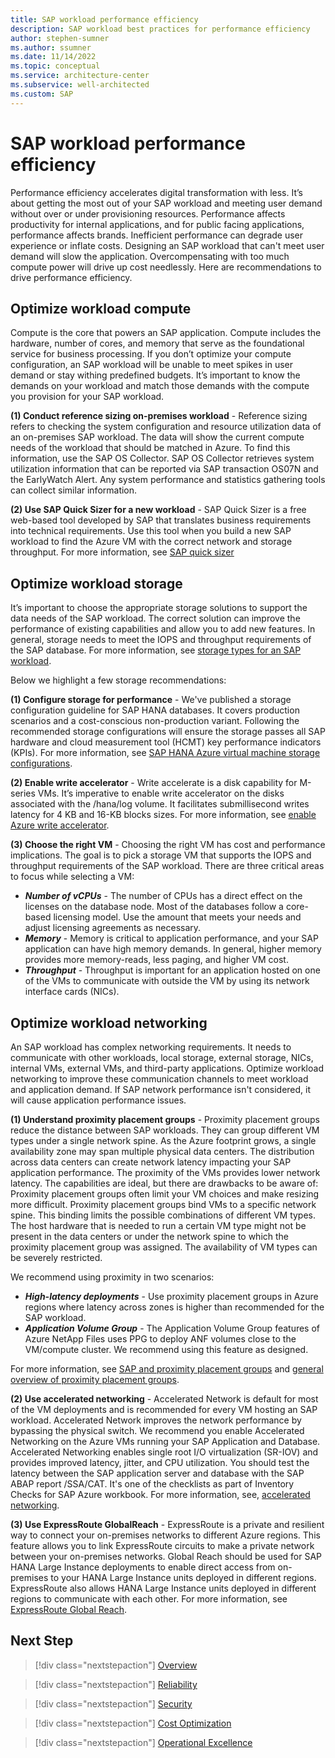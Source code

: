 ```yaml
---
title: SAP workload performance efficiency
description: SAP workload best practices for performance efficiency
author: stephen-sumner
ms.author: ssumner
ms.date: 11/14/2022
ms.topic: conceptual
ms.service: architecture-center
ms.subservice: well-architected
ms.custom: SAP
---
```


# SAP workload performance efficiency

Performance efficiency accelerates digital transformation with less. It’s about getting the most out of your SAP workload and meeting user demand without over or under provisioning resources. Performance affects productivity for internal applications, and for public facing applications, performance affects brands. Inefficient performance can degrade user experience or inflate costs.  Designing an SAP workload that can't meet user demand will slow the application. Overcompensating with too much compute power will drive up cost needlessly. Here are recommendations to drive performance efficiency.

## Optimize workload compute

Compute is the core that powers an SAP application. Compute includes the hardware, number of cores, and memory that serve as the foundational service for business processing. If you don’t optimize your compute configuration, an SAP workload will be unable to meet spikes in user demand or stay withing predefined budgets. It’s important to know the demands on your workload and match those demands with the compute you provision for your SAP workload.

**(1) Conduct reference sizing on-premises workload** - Reference sizing refers to checking the system configuration and resource utilization data of an on-premises SAP workload. The data will show the current compute needs of the workload that should be matched in Azure. To find this information, use the SAP OS Collector. SAP OS Collector retrieves system utilization information that can be reported via SAP transaction OS07N and the EarlyWatch Alert. Any system performance and statistics gathering tools can collect similar information.

**(2) Use SAP Quick Sizer for a new workload** - SAP Quick Sizer is a free web-based tool developed by SAP that translates business requirements into technical requirements. Use this tool when you build a new SAP workload to find the Azure VM with the correct network and storage throughput. For more information, see [SAP quick sizer](https://www.sap.com/about/benchmark/sizing.quick-sizer.html#quick-sizer)

## Optimize workload storage

It’s important to choose the appropriate storage solutions to support the data needs of the SAP workload. The correct solution can improve the performance of existing capabilities and allow you to add new features. In general, storage needs to meet the IOPS and throughput requirements of the SAP database. For more information, see [storage types for an SAP workload](/azure/virtual-machines/workloads/sap/planning-guide-storage).

Below we highlight a few storage recommendations:

**(1) Configure storage for performance** - We've published a storage configuration guideline for SAP HANA databases. It covers production scenarios and a cost-conscious non-production variant. Following the recommended storage configurations will ensure the storage passes all SAP hardware and cloud measurement tool (HCMT) key performance indicators (KPIs). For more information, see [SAP HANA Azure virtual machine storage configurations](/azure/virtual-machines/workloads/sap/hana-vm-operations-storage).

**(2) Enable write accelerator** - Write accelerate is a disk capability for M-series VMs. It’s imperative to enable write accelerator on the disks associated with the /hana/log volume. It facilitates submillisecond writes latency for 4 KB and 16-KB blocks sizes. For more information, see [enable Azure write accelerator](/azure/virtual-machines/how-to-enable-write-accelerator).

**(3) Choose the right VM** - Choosing the right VM has cost and performance implications. The goal is to pick a storage VM that supports the IOPS and throughput requirements of the SAP workload. There are three critical areas to focus while selecting a VM:

- ***Number of vCPUs*** - The number of CPUs has a direct effect on the licenses on the database node. Most of the databases follow a core-based licensing model. Use the amount that meets your needs and adjust licensing agreements as necessary.
- ***Memory*** -  Memory is critical to application performance, and your SAP application can have high memory demands. In general, higher memory provides more memory-reads, less paging, and higher VM cost.
- ***Throughput*** - Throughput is important for an application hosted on one of the VMs to communicate with outside the VM by using its network interface cards (NICs).

## Optimize workload networking

An SAP workload has complex networking requirements. It needs to communicate with other workloads, local storage, external storage, NICs, internal VMs, external VMs, and third-party applications. Optimize workload networking to improve these communication channels to meet workload and application demand. If SAP network performance isn't considered, it will cause application performance issues.

**(1) Understand proximity placement groups** - Proximity placement groups reduce the distance between SAP workloads. They can group different VM types under a single network spine. As the Azure footprint grows, a single availability zone may span multiple physical data centers. The distribution across data centers can create network latency impacting your SAP application performance. The proximity of the VMs provides lower network latency. The capabilities are ideal, but there are drawbacks to be aware of:
Proximity placement groups often limit your VM choices and make resizing more difficult. Proximity placement groups bind VMs to a specific network spine. This binding limits the possible combinations of different VM types. The host hardware that is needed to run a certain VM type might not be present in the data centers or under the network spine to which the proximity placement group was assigned. The availability of VM types can be severely restricted.

We recommend using proximity in two scenarios:

- ***High-latency deployments*** - Use proximity placement groups in Azure regions where latency across zones is higher than recommended for the SAP workload.
- ***Application Volume Group*** - The Application Volume Group features of Azure NetApp Files uses PPG to deploy ANF volumes close to the VM/compute cluster. We recommend using this feature as designed.

For more information, see [SAP and proximity placement groups](/azure/virtual-machines/workloads/sap/sap-proximity-placement-scenarios) and [general overview of proximity placement groups](/azure/virtual-machines/co-location).

**(2) Use accelerated networking** - Accelerated Network is default for most of the VM deployments and is recommended for every VM hosting an SAP workload. Accelerated Network improves the network performance by bypassing the physical switch. We recommend you enable Accelerated Networking on the Azure VMs running your SAP Application and Database. Accelerated Networking enables single root I/O virtualization (SR-IOV) and provides improved latency, jitter, and CPU utilization. You should test the latency between the SAP application server and database with the SAP ABAP report /SSA/CAT. It's one of the checklists as part of Inventory Checks for SAP Azure workbook. For more information, see, [accelerated networking](/azure/virtual-network/accelerated-networking-overview).

**(3) Use ExpressRoute GlobalReach** - ExpressRoute is a private and resilient way to connect your on-premises networks to different Azure regions. This feature allows you to link ExpressRoute circuits to make a private network between your on-premises networks. Global Reach should be used for SAP HANA Large Instance deployments to enable direct access from on-premises to your HANA Large Instance units deployed in different regions. ExpressRoute also allows HANA Large Instance units deployed in different regions to communicate with each other. For more information, see [ExpressRoute Global Reach](/azure/expressroute/expressroute-global-reach).

## Next Step

>[!div class="nextstepaction"]
>[Overview](./overview.md)

>[!div class="nextstepaction"]
>[Reliability](./reliability.md)

>[!div class="nextstepaction"]
>[Security](./security.md)

>[!div class="nextstepaction"]
>[Cost Optimization](./cost-optimization.md)

>[!div class="nextstepaction"]
>[Operational Excellence](./operational-excellence.md)
